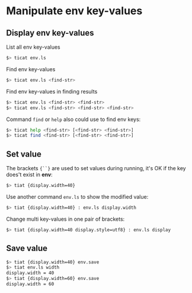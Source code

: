# Manipulate env key-values

## Display env key-values
List all env key-values
```bash
$> ticat env.ls
```

Find env key-values
```bash
$> ticat env.ls <find-str>
```

Find env key-values in finding results
```bash
$> ticat env.ls <find-str> <find-str>
$> ticat env.ls <find-str> <find-str> <find-str>
```

Command `find` or `help` also could use to find env keys:
```bash
$> ticat help <find-str> [<find-str> <find-str>]
$> ticat find <find-str> [<find-str> <find-str>]
```

## Set value
The brackets `{``}` are used to set values during running,
it's OK if the key does't exist in **env**:
```bash
$> tiat {display.width=40}
```

Use another command `env.ls` to show the modified value:
```bash
$> tiat {display.width=40} : env.ls display.width
```

Change multi key-values in one pair of brackets:
```bash
$> tiat {display.width=40 display.style=utf8} : env.ls display
```

## Save value
```bash
$> tiat {display.width=40} env.save
$> tiat env.ls width
display.width = 40
$> tiat {display.width=60} env.save
display.width = 60
```
